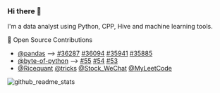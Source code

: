 ### Hi there 👋

<!--
**onshek/onshek** is a ✨ _special_ ✨ repository because its `README.md` (this file) appears on your GitHub profile.

Here are some ideas to get you started:

- 🔭 I’m currently working on ...
- 🌱 I’m currently learning ...
- 👯 I’m looking to collaborate on ...
- 🤔 I’m looking for help with ...
- 💬 Ask me about ...
- 📫 How to reach me: ...
- 😄 Pronouns: ...
- ⚡ Fun fact: ...
-->

I'm a data analyst using Python, CPP, Hive and machine learning tools.

🚀 Open Source Contributions 
- [@pandas](https://github.com/pandas-dev/pandas) --> 
  [#36287](https://github.com/pandas-dev/pandas/pull/36287)
  [#36094](https://github.com/pandas-dev/pandas/pull/36094)
  [#35941](https://github.com/pandas-dev/pandas/pull/35941)
  [#35885](https://github.com/pandas-dev/pandas/pull/35885)
- [@byte-of-python](https://github.com/swaroopch/byte-of-python) --> 
  [#55](https://github.com/swaroopch/byte-of-python/pull/5)
  [#54](https://github.com/swaroopch/byte-of-python/pull/54)
  [#53](https://github.com/swaroopch/byte-of-python/pull/53)
- [@Ricequant](https://github.com/onshek/Ricequant)
  [@tricks](https://github.com/onshek/tricks)
  [@Stock_WeChat](https://github.com/onshek/Stock_WeChat)
  [@MyLeetCode](https://github.com/onshek/MyLeetCode)

![github_readme_stats](https://github-readme-stats.vercel.app/api?username=onshek&theme=dark)